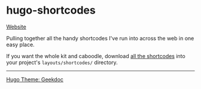 # hugo-shortcodes

[Website](https://hugoshortcodes.netlify.app/)

Pulling together all the handy shortcodes I've run into across the web in one easy place.

If you want the whole kit and caboodle, download [all the shortcodes](https://github.com/I-Dont-Remember/hugo-shortcodes/tree/main/layouts/shortcodes) into your project's `layouts/shortcodes/` directory.

---

[Hugo Theme: Geekdoc](https://github.com/thegeeklab/hugo-geekdoc)
